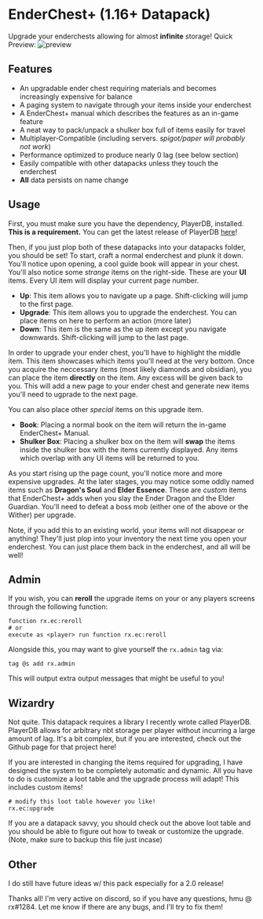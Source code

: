 # EnderChest+ (1.16+ Datapack)

Upgrade your enderchests allowing for almost **infinite** storage!
Quick Preview: ![preview](gifs/enderchest+.gif)

## Features

- An upgradable ender chest requiring materials and becomes increasingly expensive for balance
- A paging system to navigate through your items inside your enderchest
- A EnderChest+ manual which describes the features as an in-game feature
- A neat way to pack/unpack a shulker box full of items easily for travel
- Multiplayer-Compatible (including servers. *spigot/paper will probably not work*)
- Performance optimized to produce nearly 0 lag (see below section)
- Easily compatible with other datapacks unless they touch the enderchest
- **All** data persists on name change

## Usage

First, you must make sure you have the dependency, PlayerDB, installed. **This is a requirement.** You can get the latest release of PlayerDB [here](https://github.com/rx-modules/PlayerDB/releases)!

Then, if you just plop both of these datapacks into your datapacks folder, you should be set!
To start, craft a normal enderchest and plunk it down. You'll notice upon opening, a cool guide book will appear in your chest. You'll also notice some *strange* items on the right-side. These are your **UI** items. Every UI item will display your current page number.

- **Up**: This item allows you to navigate up a page. Shift-clicking will jump to the first page.
- **Upgrade**: This item allows you to upgrade the enderchest. You can place items on here to perform an action (more later)
- **Down**: This item is the same as the up item except you navigate downwards. Shift-clicking will jump to the last page.

In order to upgrade your ender chest, you'll have to highlight the middle item. This item showcases which items you'll need at the very bottom. Once you acquire the neccessary items (most likely diamonds and obsidian), you can place the item **directly** on the item. Any excess will be given back to you. This will add a new page to your ender chest and generate new items you'll need to ugprade to the next page.

You can also place other *special* items on this upgrade item.

- **Book**: Placing a normal book on the item will return the in-game EnderChest+ Manual.
- **Shulker Box**: Placing a shulker box on the item will **swap** the items inside the shulker box with the items currently displayed. Any items which overlap with any UI items will be returned to you.

As you start rising up the page count, you'll notice more and more expensive upgrades. At the later stages, you may notice some oddly named items such as **Dragon's Soul** and **Elder Essence**. These are *custom* items that EnderChest+ adds when you slay the Ender Dragon and the Elder Guardian. You'll need to defeat a boss mob (either one of the above or the Wither) per upgrade.

Note, if you add this to an existing world, your items will not disappear or anything! They'll just plop into your inventory the next time you open your enderchest. You can just place them back in the enderchest, and all will be well!

## Admin

If you wish, you can **reroll** the upgrade items on your or any players screens through the following function:

    function rx.ec:reroll
    # or
    execute as <player> run function rx.ec:reroll

Alongside this, you may want to give yourself the `rx.admin` tag via:

    tag @s add rx.admin

This will output extra output messages that might be useful to you!


## Wizardry

Not quite. This datapack requires a library I recently wrote called PlayerDB. PlayerDB allows for arbitrary nbt storage per player without incurring a large amount of lag. It's a bit complex, but if you are interested, check out the Github page for that project here!

If you are interested in changing the items required for upgrading, I have designed the system to be completely automatic and dynamic. All you have to do is customize a loot table and the upgrade process will adapt! This includes custom items!

	# modify this loot table however you like!
    rx.ec:upgrade

If you are a datapack savvy, you should check out the above loot table and you should be able to figure out how to tweak or customize the upgrade. (Note, make sure to backup this file just incase)


## Other

I do still have future ideas w/ this pack especially for a 2.0 release!

Thanks all! I'm very active on discord, so if you have any questions, hmu @ rx#1284. Let me know if there are any bugs, and I'll try to fix them!
